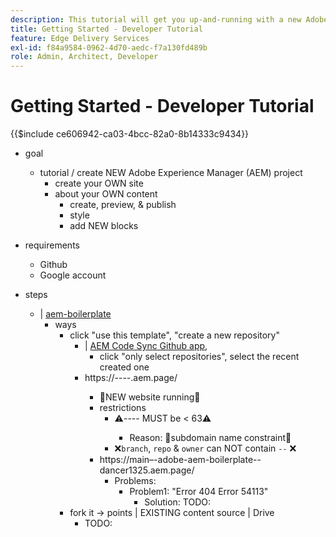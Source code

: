 ```yaml
---
description: This tutorial will get you up-and-running with a new Adobe Experience Manager (AEM) project. In ten to twenty minutes, you will have created your own site and be able to create, preview, and publish your own content, styling, and add new blocks.
title: Getting Started - Developer Tutorial
feature: Edge Delivery Services
exl-id: f84a9584-0962-4d70-aedc-f7a130fd489b
role: Admin, Architect, Developer
---
```

# Getting Started - Developer Tutorial

{{$include ce606942-ca03-4bcc-82a0-8b14333c9434}}

* goal
  * tutorial / create NEW Adobe Experience Manager (AEM) project
    * create your OWN site
    * about your OWN content
      * create, preview, & publish
      * style
      * add NEW blocks

* requirements
  * Github
  * Google account

* steps
  * | [aem-boilerplate](https://github.com/adobe/aem-boilerplate)
    * ways
      * click "use this template", "create a new repository"
        * | [AEM Code Sync Github app](https://github.com/apps/aem-code-sync),
          * click "only select repositories", select the recent created one
        * https://<branch>--<repo>--<owner>.aem.page/
          * 👀NEW website running👀
          * restrictions
            * ⚠️<branch>--<repo>--<owner> MUST be < 63⚠️
              * Reason: 🧠subdomain name constraint🧠
            * ❌`branch`, `repo` & `owner` can NOT contain `--` ❌
          * https://main–-adobe-aem-boilerplate--dancer1325.aem.page/
            * Problems:
              * Problem1: "Error 404 Error 54113"
                * Solution: TODO:
      * fork it -> points | EXISTING content source | Drive
        * TODO:
